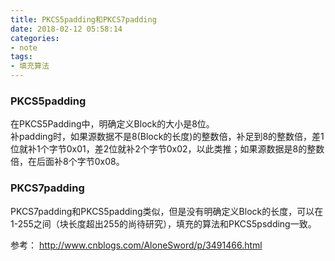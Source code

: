 ```yaml
---
title: PKCS5padding和PKCS7padding
date: 2018-02-12 05:58:14 
categories: 
- note
tags: 
- 填充算法
---
```

### PKCS5padding  
在PKCS5Padding中，明确定义Block的大小是8位。  
补padding时，如果源数据不是8(Block的长度)的整数倍，补足到8的整数倍，差1位就补1个字节0x01，差2位就补2个字节0x02，以此类推；如果源数据是8的整数倍，在后面补8个字节0x08。  
### PKCS7padding  
PKCS7padding和PKCS5padding类似，但是没有明确定义Block的长度，可以在1-255之间（块长度超出255的尚待研究），填充的算法和PKCS5psdding一致。  
  
参考： http://www.cnblogs.com/AloneSword/p/3491466.html